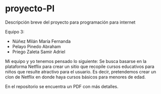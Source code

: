# proyecto-PI
Descripción breve del proyecto para programación para internet

Equipo 3:
- Núñez Milán María Fernanda
- Pelayo Pinedo Abraham
- Priego Zaleta Samir Adriel

Mi equipo y yo tenemos pensado lo siguiente:
Se busca basarse en la plataforma Netflix para crear un sitio que recopile cursos educativos para niños que resulte atractivo para el usuario.
Es decir, pretendemos crear un clon de Netflix en donde haya cursos básicos para menores de edad.

En el repositorio se encuentra un PDF con más detalles.
